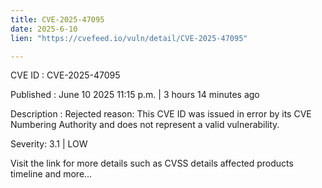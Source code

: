 ```yaml
---
title: CVE-2025-47095
date: 2025-6-10
lien: "https://cvefeed.io/vuln/detail/CVE-2025-47095"

---
```


CVE ID : CVE-2025-47095

Published :  June 10
2025
11:15 p.m. | 3 hours
14 minutes ago

Description : Rejected reason: This CVE ID was issued in error by its CVE Numbering Authority and does not represent a valid vulnerability.

Severity: 3.1 | LOW

Visit the link for more details
such as CVSS details
affected products
timeline
and more...
